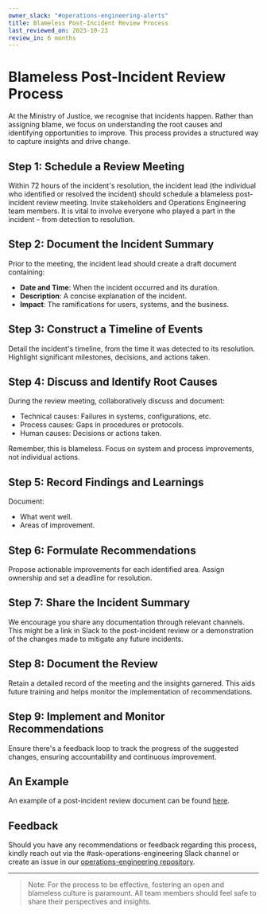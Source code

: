 ```yaml
---
owner_slack: "#operations-engineering-alerts"
title: Blameless Post-Incident Review Process
last_reviewed_on: 2023-10-23
review_in: 6 months
---
```


# Blameless Post-Incident Review Process

At the Ministry of Justice, we recognise that incidents happen. Rather than assigning blame, we focus on understanding the root causes and identifying opportunities to improve. This process provides a structured way to capture insights and drive change.

## Step 1: Schedule a Review Meeting

Within 72 hours of the incident's resolution, the incident lead (the individual who identified or resolved the incident) should schedule a blameless post-incident review meeting. Invite stakeholders and Operations Engineering team members. It is vital to involve everyone who played a part in the incident – from detection to resolution.

## Step 2: Document the Incident Summary

Prior to the meeting, the incident lead should create a draft document containing:

- **Date and Time**: When the incident occurred and its duration.
- **Description**: A concise explanation of the incident.
- **Impact**: The ramifications for users, systems, and the business.

## Step 3: Construct a Timeline of Events

Detail the incident's timeline, from the time it was detected to its resolution. Highlight significant milestones, decisions, and actions taken.

## Step 4: Discuss and Identify Root Causes

During the review meeting, collaboratively discuss and document:

- Technical causes: Failures in systems, configurations, etc.
- Process causes: Gaps in procedures or protocols.
- Human causes: Decisions or actions taken.

Remember, this is blameless. Focus on system and process improvements, not individual actions.

## Step 5: Record Findings and Learnings

Document:

- What went well.
- Areas of improvement.

## Step 6: Formulate Recommendations

Propose actionable improvements for each identified area. Assign ownership and set a deadline for resolution.

## Step 7: Share the Incident Summary

We encourage you share any documentation through relevant channels. This might be a link in Slack to the post-incident review or a demonstration of the changes made to mitigate any future incidents.

## Step 8: Document the Review

Retain a detailed record of the meeting and the insights garnered. This aids future training and helps monitor the implementation of recommendations.

## Step 9: Implement and Monitor Recommendations

Ensure there's a feedback loop to track the progress of the suggested changes, ensuring accountability and continuous improvement.

## An Example

An example of a post-incident review document can be found [here](https://docs.google.com/document/d/11vBzeG0QGsde0pjZ6jJQU_3e1z8FBOa9LLmUapg7LEg/edit?usp=sharing).

## Feedback

Should you have any recommendations or feedback regarding this process, kindly reach out via the #ask-operations-engineering Slack channel or create an issue in our [operations-engineering repository](https://github.com/ministryofjustice/operations-engineering).

---

> Note: For the process to be effective, fostering an open and blameless culture is paramount. All team members should feel safe to share their perspectives and insights.
